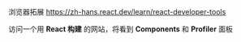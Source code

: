 浏览器拓展 https://zh-hans.react.dev/learn/react-developer-tools

访问一个用 **React 构建** 的网站，将看到 **Components** 和 **Profiler** 面板